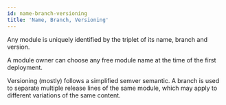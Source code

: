 ```yaml
---
id: name-branch-versioning
title: 'Name, Branch, Versioning'
---
```


Any module is uniquely identified by the triplet of its name, branch and version.

A module owner can choose any free module name at the time of the first deployment.

Versioning (mostly) follows a simplified semver semantic. A branch is used to separate multiple release lines of the same module, which may apply to different variations of the same content.

